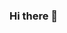 ### Hi there 👋

<!--
**jaskirathub/jaskirathub** is a ✨ _special_ ✨ repository because its `README.md` (this file) appears on your GitHub profile.

Here are some ideas to get you started   mkm:

- 🔭 I’m currently working on ...
- 🌱 I’m currently learning ...
- 👯 I’m looking to collaborate on ...
- 🤔 I’m looking for help with ...
- 💬 Ask me about ...
- 📫 How to reach me: ...
- 😄 Pronouns: ...
- ⚡ Fun fact: ...
-->
